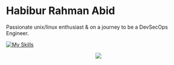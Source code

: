 # Habibur Rahman Abid

Passionate unix/linux enthusiast & on a journey to be a DevSecOps Engineer.

[![My Skills](https://skillicons.dev/icons?i=linux,arch,bash,neovim,git,docker,go,md,obsidian,twitter,linkedin,discord&perline=5)](https://skillicons.dev)

<p align="center">
  <a href="https://skillicons.dev">
    <img src="https://skillicons.dev/icons?i=linux,arch,bash,neovim,git,docker,go,md,obsidian,twitter,linkedin,discord&perline=5") />
  </a>
</p>
